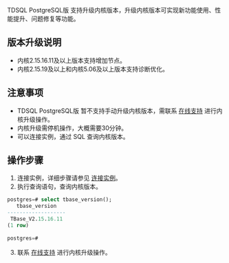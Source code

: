 TDSQL PostgreSQL版 支持升级内核版本，升级内核版本可实现新功能使用、性能提升、问题修复等功能。

## 版本升级说明
- 内核2.15.16.11及以上版本支持增加节点。
- 内核2.15.19及以上和内核5.06及以上版本支持诊断优化。

## 注意事项
- TDSQL PostgreSQL版 暂不支持手动升级内核版本，需联系 [在线支持](https://cloud.tencent.com/online-service?from=connect-us)  进行内核升级操作。
- 内核升级需停机操作，大概需要30分钟。
- 可以连接实例，通过 SQL 查询内核版本。

## 操作步骤
1. 连接实例，详细步骤请参见 [连接实例](https://cloud.tencent.com/document/product/1129/39895)。
2. 执行查询语句，查询内核版本。
```sql
postgres=# select tbase_version();
   tbase_version   
-------------------
 TBase_V2.15.16.11
(1 row)
   
postgres=# 
```
3. 联系 [在线支持](https://cloud.tencent.com/online-service?from=connect-us)  进行内核升级操作。
